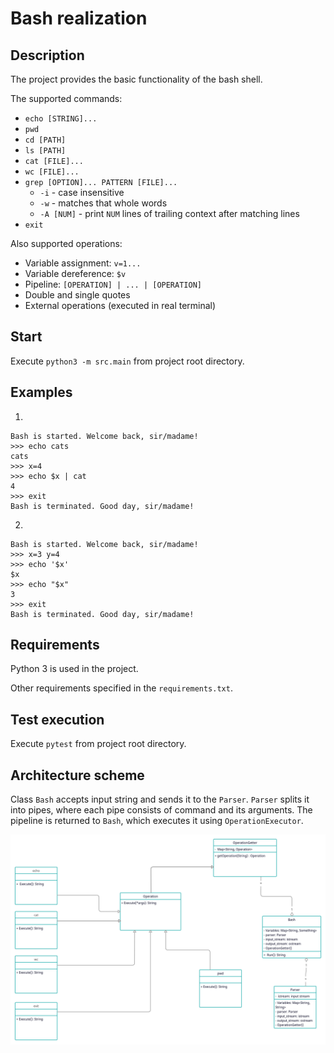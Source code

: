 # Bash realization

## Description

The project provides the basic functionality of the bash shell.

The supported commands:

* `echo [STRING]...`
* `pwd`
* `cd [PATH]`
* `ls [PATH]`
* `cat [FILE]...`
* `wc [FILE]...`
* `grep [OPTION]... PATTERN [FILE]...`
    * `-i` - case insensitive
    * `-w` - matches  that whole words
    * `-A [NUM]` - print `NUM`  lines  of  trailing  context  after  matching  lines
* `exit`

Also supported operations:
* Variable assignment: `v=1...`
* Variable dereference: `$v`
* Pipeline: `[OPERATION] | ... | [OPERATION]`
* Double and single quotes
* External operations (executed in real terminal)

## Start

Execute `python3 -m src.main` from project root directory.

## Examples

1.
```
Bash is started. Welcome back, sir/madame!
>>> echo cats
cats
>>> x=4
>>> echo $x | cat
4
>>> exit
Bash is terminated. Good day, sir/madame!
```

2.
```
Bash is started. Welcome back, sir/madame!
>>> x=3 y=4
>>> echo '$x'
$x
>>> echo "$x"
3
>>> exit
Bash is terminated. Good day, sir/madame!
```

## Requirements

Python 3 is used in the project.

Other requirements specified in the `requirements.txt`.


## Test execution

Execute `pytest` from project root directory.


## Architecture scheme

Class `Bash` accepts input string and sends it to the `Parser`.
`Parser` splits it into pipes, where each pipe consists of command and its arguments.
The pipeline is returned to `Bash`, which executes it using `OperationExecutor`.

![image info](./scheme/Diagram.png)
